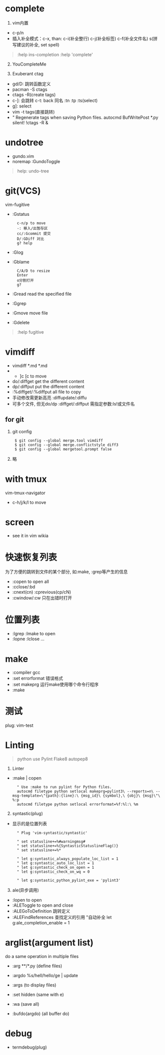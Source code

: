 # complete

1. vim内置
- c-p/n
- 插入补全模式：c-x, than: c-i(补全整行) c-j(补全标签) c-f(补全文件名) s(拼写建议的补全, set spell)
> :help ins-completion :help 'complete'

2. YouCompleteMe

3. Exuberant ctag
- gd/D: 跳转函数定义
- pacman -S ctags
- ctags -R(create tags)
- c-]: 会跳转 c-t: back 同名 :tn :tp :ts(select)
- g]: select
- vim -t tags(直接跳转)
- " Regenerate tags when saving Python files.  autocmd BufWritePost \*.py silent! !ctags -R &

# undotree
- gundo.vim
- noremap <f5> :GundoToggle<cr>
> help: undo-tree

# git(VCS)
vim-fugitive
- :Gstatus
        
        c-n/p to move
        -: 移入/出暂存区
        cc/:Gcommit 提交
        D/:GDiff 对比
        g? help
- :Glog
- :Gblame

        C/A/D to resize
        Enter
        o分割打开
        g?

- :Gread read the specified file
- :Ggrep 
- :Gmove move file
- :Gdelete
> :help fugitive

# vimdiff
- vimdiff \*.md \*.md 
- - ]c [c to move
- do/:diffget get the different content
- dp/:diffput put the different content
- :%diffget/:%diffput all file to copy
- 手动修改需更新高亮 :diffupdate/:diffu
- 可多个文件, 但无do/dp :diffget/:diffput 需指定参数:ls!或文件名

## for git

1. git config
        
        $ git config --global merge.tool vimdiff
        $ git config --global merge.conflictstyle diff3
        $ git config --global mergetool.prompt false

2. 略

# with tmux
vim-tmux-navigator
- c-h/j/k/l to move


# screen
- see it in vim wikia


# 快速恢复列表
为了方便的跳转到文件的某个部分, 如:make, :grep等产生的信息
- :copen to open all 
- :cclose/:bd
- :cnext(cn) :cprevious(cp/cN)
- :cwindow/:cw 只在出错时打开

# 位置列表
- :lgrep :lmake to open
- :lopne :lclose ...

# make
- :compiler gcc
- :set errorformat 错误格式
- :set makeprg 运行make使用哪个命令行程序
- :make

# 测试
plug: vim-test

# Linting

> python use Pylint Flake8 autopep8

1. Linter
- :make | copen

        " Use :make to run pylint for Python files.
        autocmd filetype python setlocal makeprg=pylint3\ --reports=n\ --msg-template=\"{path}:{line}:\ {msg_id}\ {symbol},\ {obj}\ {msg}\"\ %:p
        autocmd filetype python setlocal errorformat=%f:%l:\ %m

2. syntastic(plug)
- 显示的是位置列表
        
        " Plug 'vim-syntastic/syntastic'

        " set statusline+=%#warningmsg#
        " set statusline+=%{SyntasticStatuslineFlag()}
        " set statusline+=%*
        
        " let g:syntastic_always_populate_loc_list = 1
        " let g:syntastic_auto_loc_list = 1
        " let g:syntastic_check_on_open = 1
        " let g:syntastic_check_on_wq = 0
        
        " let g:syntastic_python_pylint_exe = 'pylint3'

3. ale(异步调用)
- :lopen to open
- :ALEToggle to open and close
- :ALEGoToDefinition 跳转定义
- :ALEFindReferences 查找定义的引用
"自动补全
let g:ale_completion_enable = 1

# arglist(argument list) 
do a same operation in multiple files

- :arg \*\*/\*.py (define files)
- :argdo %s/hell/hello/ge | update
- :args (to display files)

- :set hidden (same with e)
- :wa (save all)

- :bufdo(argdo) (all buffer do)

# debug
- termdebug(plug)

